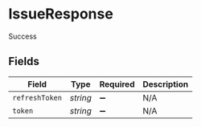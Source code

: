 # IssueResponse

Success


## Fields

| Field              | Type               | Required           | Description        |
| ------------------ | ------------------ | ------------------ | ------------------ |
| `refreshToken`     | *string*           | :heavy_minus_sign: | N/A                |
| `token`            | *string*           | :heavy_minus_sign: | N/A                |